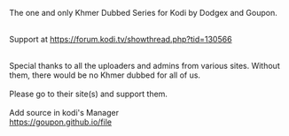 The one and only Khmer Dubbed Series for Kodi by Dodgex and Goupon. <br><br>

Support at https://forum.kodi.tv/showthread.php?tid=130566<br><br>

Special thanks to all the uploaders and admins from various sites.  Without them, there would be no Khmer dubbed for all of us.  <br><br>
Please go to their site(s) and support them.
<br><br>
Add source in kodi's Manager<br>
https://goupon.github.io/file
